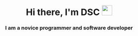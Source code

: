 <h1 align="center">
	Hi there, I'm DSC 
	<img src="https://github.com/blackcater/blackcater/raw/main/images/Hi.gif" height="32"/>
</h1>
<h3 align="center">I am a novice programmer and software developer</h3>
